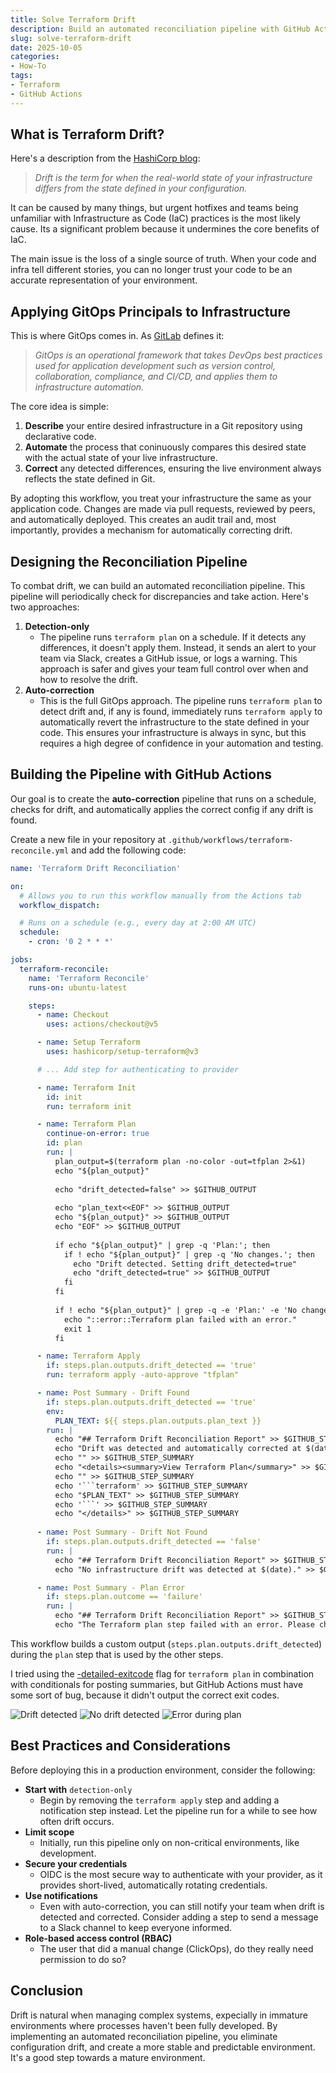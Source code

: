 ```yaml
---
title: Solve Terraform Drift
description: Build an automated reconciliation pipeline with GitHub Actions to periodically detect and correct Terraform drift.
slug: solve-terraform-drift
date: 2025-10-05
categories:
- How-To
tags:
- Terraform
- GitHub Actions
---
```


## What is Terraform Drift?
Here's a description from the [HashiCorp blog](https://www.hashicorp.com/en/blog/detecting-and-managing-drift-with-terraform):
> *Drift is the term for when the real-world state of your infrastructure differs from the state defined in your configuration.*

It can be caused by many things, but urgent hotfixes and teams being unfamiliar with Infrastructure as Code (IaC) practices is the most likely cause. Its a significant problem because it undermines the core benefits of IaC. 

The main issue is the loss of a single source of truth. When your code and infra tell different stories, you can no longer trust your code to be an accurate representation of your environment.

## Applying GitOps Principals to Infrastructure
This is where GitOps comes in. As [GitLab](https://about.gitlab.com/topics/gitops/) defines it:
> *GitOps is an operational framework that takes DevOps best practices used for application development such as version control, collaboration, compliance, and CI/CD, and applies them to infrastructure automation.*

The core idea is simple:
1. **Describe** your entire desired infrastructure in a Git repository using declarative code.
2. **Automate** the process that coninuously compares this desired state with the actual state of your live infrastructure.
3. **Correct** any detected differences, ensuring the live environment always reflects the state defined in Git.

By adopting this workflow, you treat your infrastructure the same as your application code. Changes are made via pull requests, reviewed by peers, and automatically deployed. This creates an audit trail and, most importantly, provides a mechanism for automatically correcting drift.

## Designing the Reconciliation Pipeline
To combat drift, we can build an automated reconciliation pipeline. This pipeline will periodically check for discrepancies and take action. Here's two approaches:
1. **Detection-only**
    - The pipeline runs `terraform plan` on a schedule. If it detects any differences, it doesn't apply them. Instead, it sends an alert to your team via Slack, creates a GitHub issue, or logs a warning. This approach is safer and gives your team full control over when and how to resolve the drift.
2. **Auto-correction**
    - This is the full GitOps approach. The pipeline runs `terraform plan` to detect drift and, if any is found, immediately runs `terraform apply` to automatically revert the infrastructure to the state defined in your code. This ensures your infrastructure is always in sync, but this requires a high degree of confidence in your automation and testing.

## Building the Pipeline with GitHub Actions
Our goal is to create the **auto-correction** pipeline that runs on a schedule, checks for drift, and automatically applies the correct config if any drift is found.

Create a new file in your repository at `.github/workflows/terraform-reconcile.yml` and add the following code:
```yaml
name: 'Terraform Drift Reconciliation'

on:
  # Allows you to run this workflow manually from the Actions tab
  workflow_dispatch:

  # Runs on a schedule (e.g., every day at 2:00 AM UTC)
  schedule:
    - cron: '0 2 * * *'

jobs:
  terraform-reconcile:
    name: 'Terraform Reconcile'
    runs-on: ubuntu-latest

    steps:
      - name: Checkout
        uses: actions/checkout@v5

      - name: Setup Terraform
        uses: hashicorp/setup-terraform@v3

      # ... Add step for authenticating to provider

      - name: Terraform Init
        id: init
        run: terraform init

      - name: Terraform Plan
        continue-on-error: true
        id: plan
        run: |
          plan_output=$(terraform plan -no-color -out=tfplan 2>&1)
          echo "${plan_output}"
          
          echo "drift_detected=false" >> $GITHUB_OUTPUT
          
          echo "plan_text<<EOF" >> $GITHUB_OUTPUT
          echo "${plan_output}" >> $GITHUB_OUTPUT
          echo "EOF" >> $GITHUB_OUTPUT
          
          if echo "${plan_output}" | grep -q 'Plan:'; then
            if ! echo "${plan_output}" | grep -q 'No changes.'; then
              echo "Drift detected. Setting drift_detected=true"
              echo "drift_detected=true" >> $GITHUB_OUTPUT
            fi
          fi
          
          if ! echo "${plan_output}" | grep -q -e 'Plan:' -e 'No changes.'; then
            echo "::error::Terraform plan failed with an error."
            exit 1
          fi

      - name: Terraform Apply
        if: steps.plan.outputs.drift_detected == 'true'
        run: terraform apply -auto-approve "tfplan"

      - name: Post Summary - Drift Found
        if: steps.plan.outputs.drift_detected == 'true'
        env:
          PLAN_TEXT: ${{ steps.plan.outputs.plan_text }}
        run: |
          echo "## Terraform Drift Reconciliation Report" >> $GITHUB_STEP_SUMMARY
          echo "Drift was detected and automatically corrected at $(date)." >> $GITHUB_STEP_SUMMARY
          echo "" >> $GITHUB_STEP_SUMMARY
          echo "<details><summary>View Terraform Plan</summary>" >> $GITHUB_STEP_SUMMARY
          echo "" >> $GITHUB_STEP_SUMMARY
          echo '```terraform' >> $GITHUB_STEP_SUMMARY
          echo "$PLAN_TEXT" >> $GITHUB_STEP_SUMMARY
          echo '```' >> $GITHUB_STEP_SUMMARY
          echo "</details>" >> $GITHUB_STEP_SUMMARY
          
      - name: Post Summary - Drift Not Found
        if: steps.plan.outputs.drift_detected == 'false'
        run: |
          echo "## Terraform Drift Reconciliation Report" >> $GITHUB_STEP_SUMMARY
          echo "No infrastructure drift was detected at $(date)." >> $GITHUB_STEP_SUMMARY

      - name: Post Summary - Plan Error
        if: steps.plan.outcome == 'failure'
        run: |
          echo "## Terraform Drift Reconciliation Report" >> $GITHUB_STEP_SUMMARY
          echo "The Terraform plan step failed with an error. Please check the logs for details." >> $GITHUB_STEP_SUMMARY
```

This workflow builds a custom output (`steps.plan.outputs.drift_detected`) during the `plan` step that is used by the other steps.

I tried using the [-detailed-exitcode](https://developer.hashicorp.com/terraform/cli/commands/plan#detailed-exitcode) flag for `terraform plan` in combination with conditionals for posting summaries, but GitHub Actions must have some sort of bug, because it didn't output the correct exit codes.

![Drift detected](drift-detected.png)
![No drift detected](no-drift.png)
![Error during plan](drift-error.png)

## Best Practices and Considerations
Before deploying this in a production environment, consider the following:
- **Start with** `detection-only`
    - Begin by removing the `terraform apply` step and adding a notification step instead. Let the pipeline run for a while to see how often drift occurs.
- **Limit scope**
    - Initially, run this pipeline only on non-critical environments, like development.
- **Secure your credentials**
    - OIDC is the most secure way to authenticate with your provider, as it provides short-lived, automatically rotating credentials.
- **Use notifications**
    - Even with auto-correction, you can still notify your team when drift is detected and corrected. Consider adding a step to send a message to a Slack channel to keep everyone informed.
- **Role-based access control (RBAC)**
    - The user that did a manual change (ClickOps), do they really need permission to do so?

## Conclusion
Drift is natural when managing complex systems, expecially in immature environments where processes haven't been fully developed. By implementing an automated reconciliation pipeline, you eliminate configuration drift, and create a more stable and predictable environment. It's a good step towards a mature environment.